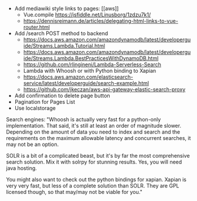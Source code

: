 * Add mediawiki style links to pages: [[aws]]
  + Vue.compile https://jsfiddle.net/Linusborg/1zdzu7k1/
  + https://dennisreimann.de/articles/delegating-html-links-to-vue-router.html
* Add /search POST method to backend
  + https://docs.aws.amazon.com/amazondynamodb/latest/developerguide/Streams.Lambda.Tutorial.html 
  + https://docs.aws.amazon.com/amazondynamodb/latest/developerguide/Streams.Lambda.BestPracticesWithDynamoDB.html
  + https://github.com/rlingineni/Lambda-Serverless-Search 
  + Lambda with Whoosh or with Python binding to Xapian
  + https://docs.aws.amazon.com/elasticsearch-service/latest/developerguide/search-example.html
  + https://github.com/jkeczan/aws-api-gateway-elastic-search-proxy
* Add confirmation to delete page button
* Pagination for Pages List
* Use localstorage


Search engines:
"Whoosh is actually very fast for a python-only implementation. That said, it's still at least an order of magnitude slower. Depending on the amount of data you need to index and search and the requirements on the maximum allowable latency and concurrent searches, it may not be an option.

SOLR is a bit of a complicated beast, but it's by far the most comprehensive search solution. Mix it with solrpy for stunning results. Yes, you will need java hosting.

You might also want to check out the python bindings for xapian. Xapian is very very fast, but less of a complete solution than SOLR. They are GPL licensed though, so that may/may not be viable for you."
